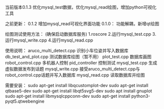 当前版本0.1.3
优化mysql_test数据，优化mysql_read绘图，增加python可视化工具

之前更新：
0.1.2
增加mysql_read可视化界面功能
0.1.0：
功能解耦，新增qt绘图

绘图测试使用方法：
(确保启动数据库服务)
1.roscore
2.运行mysql_test.cpp
3.运行mysql_write.cpp
4.运行mysql_read.cpp

使用说明：
aruco_multi_detect.cpp 识别小车位姿并写入数据库
db_test_and_plot.cpp 测试数据库绘图（暂不用）
plot_test.cpp 数据库画图
robot_control.cpp   多机器人控制
pid_controller 控制测试
mysql_test.cpp 生成虚拟数据发布到话题
mysql_write.cpp 接受aruco_multi_detect.cpp与robot_control.cpp话题并写入数据库
mysql_read.cpp 读取数据库并绘图


需要安装：
sudo apt-get install libqcustomplot-dev
sudo apt-get install qtbase5-dev
sudo apt-get install libqt5svg5-dev
sudo apt install gnuplot
sudo apt-get install libmysqlcppconn-dev
sudo apt-get install python3-pyqt5.qtwebengine
